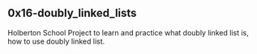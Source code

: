 ## 0x16-doubly_linked_lists
Holberton School Project to learn and practice what doubly linked list is, how to use doubly linked list.
